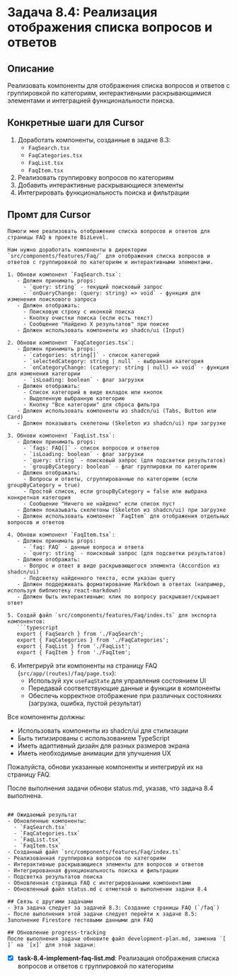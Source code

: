 # Задача 8.4: Реализация отображения списка вопросов и ответов

## Описание
Реализовать компоненты для отображения списка вопросов и ответов с группировкой по категориям, интерактивными раскрывающимися элементами и интеграцией функциональности поиска.


## Конкретные шаги для Cursor
1. Доработать компоненты, созданные в задаче 8.3:
   - `FaqSearch.tsx`
   - `FaqCategories.tsx`
   - `FaqList.tsx`
   - `FaqItem.tsx`
2. Реализовать группировку вопросов по категориям
3. Добавить интерактивные раскрывающиеся элементы
4. Интегрировать функциональность поиска и фильтрации

## Промт для Cursor
```
Помоги мне реализовать отображение списка вопросов и ответов для страницы FAQ в проекте BizLevel.

Нам нужно доработать компоненты в директории `src/components/features/Faq/` для отображения списка вопросов и ответов с группировкой по категориям и интерактивными элементами.

1. Обнови компонент `FaqSearch.tsx`:
   - Должен принимать props:
     - `query: string` - текущий поисковый запрос
     - `onQueryChange: (query: string) => void` - функция для изменения поискового запроса
   - Должен отображать:
     - Поисковую строку с иконкой поиска
     - Кнопку очистки поиска (если есть текст)
     - Сообщение "Найдено X результатов" при поиске
   - Должен использовать компоненты из shadcn/ui (Input)

2. Обнови компонент `FaqCategories.tsx`:
   - Должен принимать props:
     - `categories: string[]` - список категорий
     - `selectedCategory: string | null` - выбранная категория
     - `onCategoryChange: (category: string | null) => void` - функция для изменения категории
     - `isLoading: boolean` - флаг загрузки
   - Должен отображать:
     - Список категорий в виде вкладок или кнопок
     - Выделенную выбранную категорию
     - Кнопку "Все категории" для сброса фильтра
   - Должен использовать компоненты из shadcn/ui (Tabs, Button или Card)
   - Должен показывать скелетоны (Skeleton из shadcn/ui) при загрузке

3. Обнови компонент `FaqList.tsx`:
   - Должен принимать props:
     - `faqs: FAQ[]` - список вопросов и ответов
     - `isLoading: boolean` - флаг загрузки
     - `query: string` - поисковый запрос (для подсветки результатов)
     - `groupByCategory: boolean` - флаг группировки по категориям
   - Должен отображать:
     - Вопросы и ответы, сгруппированные по категориям (если groupByCategory = true)
     - Простой список, если groupByCategory = false или выбрана конкретная категория
     - Сообщение "Ничего не найдено" если список пуст
   - Должен показывать скелетоны (Skeleton из shadcn/ui) при загрузке
   - Должен использовать компонент `FaqItem` для отображения отдельных вопросов и ответов

4. Обнови компонент `FaqItem.tsx`:
   - Должен принимать props:
     - `faq: FAQ` - данные вопроса и ответа
     - `query: string` - поисковый запрос (для подсветки результатов)
   - Должен отображать:
     - Вопрос и ответ в виде раскрывающегося элемента (Accordion из shadcn/ui)
     - Подсветку найденного текста, если указан query
   - Должен поддерживать форматирование Markdown в ответах (например, используя библиотеку react-markdown)
   - Должен быть интерактивным: клик по вопросу раскрывает/скрывает ответ

5. Создай файл `src/components/features/Faq/index.ts` для экспорта компонентов:
   ```typescript
   export { FaqSearch } from './FaqSearch';
   export { FaqCategories } from './FaqCategories';
   export { FaqList } from './FaqList';
   export { FaqItem } from './FaqItem';
   ```

6. Интегрируй эти компоненты на страницу FAQ (`src/app/(routes)/faq/page.tsx`):
   - Используй хук `useFaqState` для управления состоянием UI
   - Передавай соответствующие данные и функции в компоненты
   - Обеспечь корректное отображение при различных состояниях (загрузка, ошибка, пустой результат)

Все компоненты должны:
- Использовать компоненты из shadcn/ui для стилизации
- Быть типизированы с использованием TypeScript
- Иметь адаптивный дизайн для разных размеров экрана
- Иметь необходимые анимации для улучшения UX

Пожалуйста, обнови указанные компоненты и интегрируй их на страницу FAQ.

После выполнения задачи обнови status.md, указав, что задача 8.4 выполнена.
```

## Ожидаемый результат
- Обновленные компоненты:
  - `FaqSearch.tsx`
  - `FaqCategories.tsx`
  - `FaqList.tsx`
  - `FaqItem.tsx`
- Созданный файл `src/components/features/Faq/index.ts`
- Реализованная группировка вопросов по категориям
- Интерактивные раскрывающиеся элементы для вопросов и ответов
- Интегрированная функциональность поиска и фильтрации
- Подсветка результатов поиска
- Обновленная страница FAQ с интегрированными компонентами
- Обновленный файл status.md с отметкой о выполнении задачи 8.4

## Связь с другими задачами
- Эта задача следует за задачей 8.3: Создание страницы FAQ (`/faq`)
- После выполнения этой задачи следует перейти к задаче 8.5: Заполнение Firestore тестовыми данными для FAQ

## Обновление progress-tracking
После выполнения задачи обновите файл development-plan.md, заменив `[ ]` на `[x]` для этой задачи:
```
* [x] **task-8.4-implement-faq-list.md**: Реализация отображения списка вопросов и ответов с группировкой по категориям
```

